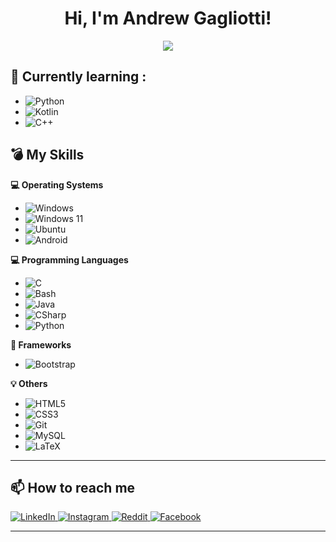 <h1 align="center">Hi, I'm Andrew Gagliotti!</h1>
<p align="center"><a href="https://github.com/anuraghazra/github-readme-stats">
  <img align="center" src="https://github-readme-stats.vercel.app/api?username=AndrewGagliottiUnibo&show_icons=true&theme=tokyonight" />
</a>
</p>

## 🌱 Currently learning :
  <ul>
    <li>
      <img alt="Python" src="https://img.shields.io/badge/python-3670A0?style=for-the-badge&logo=python&logoColor=ffdd54" />
    </li> 
    <li>
      <img alt="Kotlin" src="https://img.shields.io/badge/kotlin-%237F52FF.svg?style=for-the-badge&logo=kotlin&logoColor=white" />
    </li>  
    <li>
      <img alt="C++" src="https://img.shields.io/badge/c++-%2300599C.svg?style=for-the-badge&logo=c%2B%2B&logoColor=white" />
    </li>  
  </ul>

## 💣 My Skills
  <b>💻 Operating Systems</b> <br> 
  <ul>
    <li>
      <img alt="Windows" src="https://img.shields.io/badge/Windows-0078D6?style=for-the-badge&logo=windows&logoColor=white" />
    </li>
    <li>
      <img alt="Windows 11" src="https://img.shields.io/badge/Windows%2011-%230079d5.svg?style=for-the-badge&logo=Windows%2011&logoColor=white" />
    </li>
    <li>
      <img alt="Ubuntu" src="https://img.shields.io/badge/-Ubuntu-E95420?style=for-the-badge&logo=ubuntu&logoColor=white" />
    </li>
    <li>
      <img alt="Android" src="https://img.shields.io/badge/Android-3DDC84?style=for-the-badge&logo=android&logoColor=white" />
    </li> 
  </ul>
  
  <b>💻 Programming Languages</b> <br>
  <ul>
    <li>
      <img alt="C" src="https://img.shields.io/badge/c-%2300599C.svg?style=for-the-badge&logo=c&logoColor=white" />
    </li>
    <li>
      <img alt="Bash" src="https://img.shields.io/badge/-Bash-000000?style=for-the-badge&logo=gnu-bash&logoColor=white" />
    </li>
    <li>
      <img alt="Java" src="https://img.shields.io/badge/java-%23ED8B00.svg?style=for-the-badge&logo=java&logoColor=white" />
    </li>
    <li>
      <img alt="CSharp" src="https://img.shields.io/badge/c%23-%23239120.svg?style=for-the-badge&logo=c-sharp&logoColor=white" />
    </li>
    <li>
      <img alt="Python" src="https://img.shields.io/badge/python-3670A0?style=for-the-badge&logo=python&logoColor=ffdd54" />
    </li>  
  </ul>
  
  <b>🔮 Frameworks</b><br>
  <ul>
    <li>
      <img alt="Bootstrap" src="https://img.shields.io/badge/-Bootstrap-563D7C?style=for-the-badge&logo=bootstrap&logoColor=white" />  
    </li>  
  </ul>
  
  <b>💡 Others</b><br>
  <ul>
    <li>
      <img alt="HTML5" src="https://img.shields.io/badge/html5-%23E34F26.svg?style=for-the-badge&logo=html5&logoColor=white" />
    </li>
    <li>
      <img alt="CSS3" src="https://img.shields.io/badge/css3-%231572B6.svg?style=for-the-badge&logo=css3&logoColor=white" />  
    </li>
    <li>
      <img alt="Git" src="https://img.shields.io/badge/git-%23F05033.svg?style=for-the-badge&logo=git&logoColor=white" />
    </li>
    <li>
      <img alt="MySQL" src="https://img.shields.io/badge/mysql-%2300f.svg?style=for-the-badge&logo=mysql&logoColor=white" />  
    </li>  
    <li>
      <img alt="LaTeX" src="https://img.shields.io/badge/latex-%23008080.svg?style=for-the-badge&logo=latex&logoColor=white" />  
    </li>  
  </ul>

----

## 📫 How to reach me
<p>
  <a href="https://www.linkedin.com/in/andrew-gagliotti-230114/">
    <img alt="LinkedIn" src="https://img.shields.io/badge/linkedin-%230077B5.svg?style=for-the-badge&logo=linkedin&logoColor=white">
  </a>
  <a href="https://www.instagram.com/andrew_gagliotti.exe/">
    <img alt="Instagram" src="https://img.shields.io/badge/Instagram-%23E4405F.svg?style=for-the-badge&logo=Instagram&logoColor=white" />
  </a> 
  <a href="https://www.reddit.com/u/Ghosts2301?utm_medium=android_app&utm_source=share">
    <img alt="Reddit" src="https://img.shields.io/badge/Reddit-FF4500?style=for-the-badge&logo=reddit&logoColor=white" />
  </a>
  <a href="https://www.facebook.com/profile.php?id=100071303372344">
    <img alt="Facebook" src="https://img.shields.io/badge/Facebook-%231877F2.svg?style=for-the-badge&logo=Facebook&logoColor=white">
  </a>

----

<!--
**AndrewGagliottiUnibo/AndrewGagliottiUnibo** is a ✨ _special_ ✨ repository because its `README.md` (this file) appears on your GitHub profile.

Here are some ideas to get you started:

- 🔭 I’m currently working on ...
- 🌱 I’m currently learning ...
- 👯 I’m looking to collaborate on ...
- 🤔 I’m looking for help with ...
- 💬 Ask me about ...
- 📫 How to reach me: ...
- 😄 Pronouns: ...
- ⚡ Fun fact: ...
-->
